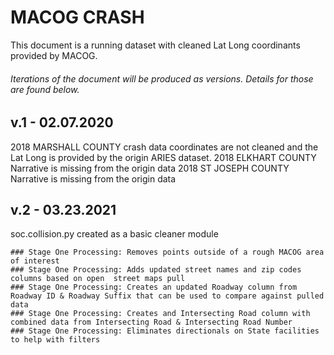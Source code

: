 # MACOG CRASH 

This document is a running dataset with cleaned Lat Long coordinants provided by MACOG.

###### Iterations of the document will be produced as versions.  Details for those are found below.

## v.1 - 02.07.2020
2018 MARSHALL COUNTY crash data coordinates are not cleaned and the Lat Long is provided by the origin ARIES dataset.
2018 ELKHART COUNTY Narrative is missing from the origin data
2018 ST JOSEPH COUNTY Narrative is missing from the origin data

## v.2 - 03.23.2021
soc.collision.py created as a basic cleaner module

	### Stage One Processing: Removes points outside of a rough MACOG area of interest
	### Stage One Processing: Adds updated street names and zip codes columns based on open  street maps pull
	### Stage One Processing: Creates an updated Roadway column from Roadway ID & Roadway Suffix that can be used to compare against pulled data
	### Stage One Processing: Creates and Intersecting Road column with combined data from Intersecting Road & Intersecting Road Number
	### Stage One Processing: Eliminates directionals on State facilities to help with filters 
